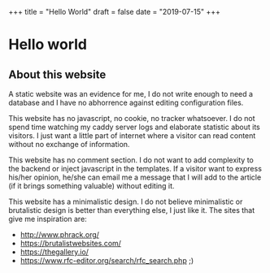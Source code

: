 +++
title = "Hello World"
draft = false
date = "2019-07-15"
+++

# Hello world

## About this website

A static website was an evidence for me, I do not write enough to need a
database and I have no abhorrence against editing configuration files.

This website has no javascript, no cookie, no tracker whatsoever. I do
not spend time watching my caddy server logs and elaborate statistic
about its visitors. I just want a little part of internet where a
visitor can read content without no exchange of information.

This website has no comment section. I do not want to add complexity to
the backend or inject javascript in the templates. If a visitor want to
express his/her opinion, he/she can email me a message that I will add
to the article (if it brings something valuable) without editing it.

This website has a minimalistic design. I do not believe minimalistic or
brutalistic design is better than everything else, I just like it. The
sites that give me inspiration are:

- http://www.phrack.org/
- https://brutalistwebsites.com/
- https://thegallery.io/
- https://www.rfc-editor.org/search/rfc_search.php ;)
